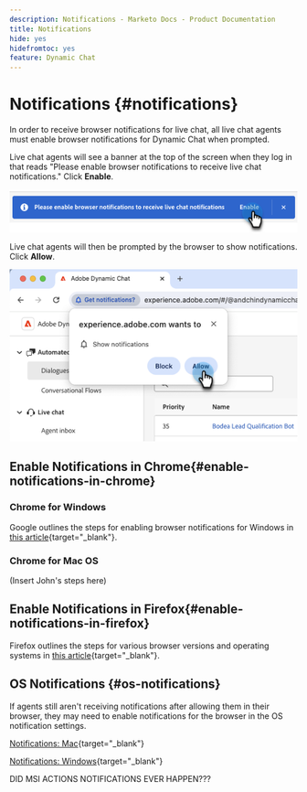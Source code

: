 ```yaml
---
description: Notifications - Marketo Docs - Product Documentation
title: Notifications
hide: yes
hidefromtoc: yes
feature: Dynamic Chat
---
```

# Notifications {#notifications}

In order to receive browser notifications for live chat, all live chat agents must enable browser notifications for Dynamic Chat when prompted.

Live chat agents will see a banner at the top of the screen when they log in that reads "Please enable browser notifications to receive live chat notifications." Click **Enable**.

   ![](assets/live-chat-overview-4.png)

Live chat agents will then be prompted by the browser to show notifications. Click **Allow**.

   ![](assets/live-chat-overview-5.png)

## Enable Notifications in Chrome{#enable-notifications-in-chrome}

### Chrome for Windows

Google outlines the steps for enabling browser notifications for Windows in [this article](https://support.mozilla.org/en-US/kb/push-notifications-firefox){target="_blank"}.

### Chrome for Mac OS

(Insert John's steps here)

## Enable Notifications in Firefox{#enable-notifications-in-firefox}

Firefox outlines the steps for various browser versions and operating systems in [this article](https://support.mozilla.org/en-US/kb/push-notifications-firefox){target="_blank"}.

## OS Notifications {#os-notifications}

If agents still aren't receiving notifications after allowing them in their browser, they may need to enable notifications for the browser in the OS notification settings.

[Notifications: Mac](https://support.apple.com/guide/mac-help/change-notifications-settings-mh40583/mac){target="_blank"}

[Notifications: Windows](https://support.microsoft.com/en-us/windows/change-notification-settings-in-windows-8942c744-6198-fe56-4639-34320cf9444e){target="_blank"}


DID MSI ACTIONS NOTIFICATIONS EVER HAPPEN???
